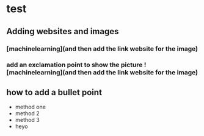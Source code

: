 # test

## Adding websites and images  

### [machinelearning](and then add the link website for the image) 

### add an exclamation point to show the picture ![machinelearning](and then add the link website for the image) 

## how to add a bullet point 

- method one
- method 2
- method 3
- heyo 
